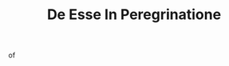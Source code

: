---
title: De Esse In Peregrinatione
letter: D
permalink: "/definitions/bld-de-esse-in-peregrinatione.html"
body: of
published_at: '2018-07-07'
source: Black's Law Dictionary 2nd Ed (1910)
layout: post
---